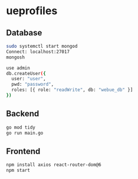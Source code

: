 # ueprofiles
## Database
```bash
sudo systemctl start mongod
Connect: localhost:27017
mongosh

use admin
db.createUser({
  user: "user",
  pwd: "password",
  roles: [{ role: "readWrite", db: "webue_db" }]
})
```

## Backend
```bash
go mod tidy
go run main.go
```

## Frontend
```bash
npm install axios react-router-dom@6
npm start
```
